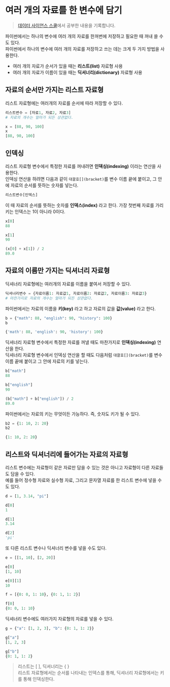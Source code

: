 # 여러 개의 자료를 한 변수에 담기
> [데이터 사이언스 스쿨](https://datascienceschool.net/01%20python/02.08%20%EC%97%AC%EB%9F%AC%20%EA%B0%9C%EC%9D%98%20%EC%9E%90%EB%A3%8C%EB%A5%BC%20%ED%95%9C%20%EB%B3%80%EC%88%98%EC%97%90%20%EB%8B%B4%EA%B8%B0.html)에서 공부한 내용을 기록합니다.

파이썬에서는 하나의 변수에 여러 개의 자료를 한꺼번에 저장하고 필요한 때 꺼내 쓸 수도 있다.  
파이썬에서 하나의 변수에 여러 개의 자료를 저장하고 쓰는 데는 크게 두 가지 방법을 사용한다.

* 여러 개의 자료가 순서가 있을 때는 **리스트(list)** 자료형 사용
* 여러 개의 자료가 이름이 있을 때는 **딕셔너리(dictionary)** 자료형 사용

## 자료의 순서만 가지는 리스트 자료형
리스트 자료형에는 여러개의 자료를 순서에 따라 저장할 수 있다.

```python
리스트변수 = [자료1, 자료2, 자료3]
# 자료의 개수는 얼마가 되든 상관없다.

x = [88, 90, 100]
x
[88, 90, 100]
```

## 인덱싱
리스트 자료형 변수에서 특정한 자료를 꺼내려면 **인덱싱(indexing)** 이라는 연산을 사용한다.  
인덱싱 연산을 하려면 다음과 같이 `대괄호[](bracket)`를 변수 이름 끝에 붙이고, 그 안에 자료의 순서를 뜻하는 숫자를 넣는다.

```python
리스트변수[인덱스]
```

이 때 자료의 순서를 뜻하는 숫자를 **인덱스(index)** 라고 한다. 가장 첫번째 자료를 가리키는 인덱스는 1이 아니라 0이다.

```python
x[0]
88

x[1]
90

(x[0] + x[1]) / 2
89.0
```

## 자료의 이름만 가지는 딕셔너리 자료형
딕셔너리 자료형에는 여러개의 자료를 이름을 붙여서 저장할 수 있다.

```python
딕셔너리변수 = {자료이름1: 자료값1, 자료이름2: 자료값2, 자료이름3: 자료값3}
# 마찬가지로 자료의 개수는 얼마가 되든 상관없다.
```

파이썬에서는 자료의 이름을 **키(key)** 라고 하고 자료의 값을 **값(value)** 라고 한다.

```python
b = {"math": 88, "english": 90, "history": 100}
b

{'math': 88, 'english': 90, 'history': 100}
```

딕셔너리 자료형 변수에서 특정한 자료를 꺼낼 때도 마찬가지로 **인덱싱(indexing)** 연산을 한다.  
딕셔너리 자료형 변수에서 인덱싱 연산을 할 때도 다음처럼 `대괄호[](bracket)`를 변수 이름 끝에 붙이고 그 안에 자료의 키를 넣는다.

```python
b["math"]
88

b["english"]
90

(b["math"] + b["english"]) / 2
89.0
```

파이썬에서는 자료의 키는 무엇이든 가능하다. 즉, 숫자도 키가 될 수 있다.

```python
b2 = {1: 10, 2: 20}
b2

{1: 10, 2: 20}
```

## 리스트와 딕셔너리에 들어가는 자료의 자료형
리스트 변수에는 자료형이 같은 자료만 담을 수 있는 것은 아니고 자료형이 다른 자료들도 담을 수 있다.  
예를 들어 정수형 자료와 실수형 자료, 그리고 문자열 자료를 한 리스트 변수에 넣을 수도 있다.

```python
d = [1, 3.14, "pi"]

d[0]
1

d[1]
3.14

d[2]
'pi'
```

또 다른 리스트 변수나 딕셔너리 변수를 넣을 수도 있다.

```python
e = [[1, 10], [2, 20]]

e[0]
[1, 10]

e[0][1]
10

f = [{0: 0, 1: 10}, {0: 1, 1: 2}]

f[0]
{0: 0, 1: 10}
```

딕셔너리 변수에도 여러가지 자료형의 자료를 넣을 수 있다.

```python
g = {"a": [1, 2, 3], "b": {0: 1, 1: 2}}

g["a"]
[1, 2, 3]

g["b"]
{0: 1, 1: 2}
```

> 리스트는 [ ], 딕셔너리는 { }  
> 리스트 자료형에서는 순서를 나타내는 인덱스를 통해, 딕셔너리 자료형에서는 키를 통해 인덱싱한다.
